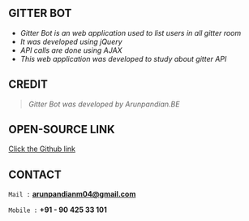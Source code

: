 ## GITTER BOT

* *Gitter Bot is an web application used to list users in all gitter room*
* *It was developed using jQuery*
* *API calls are done using AJAX*
* *This web application was developed to study about gitter API*

## CREDIT
> *Gitter Bot was developed by Arunpandian.BE*


## OPEN-SOURCE LINK
[Click the Github link](https://www.github.com/arunpandianm)

## CONTACT
`Mail :` **arunpandianm04@gmail.com**

`Mobile :` **+91 - 90 425 33 101**
